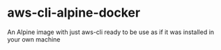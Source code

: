 # aws-cli-alpine-docker
An Alpine image with just aws-cli ready to be use as if it was installed in your own machine
